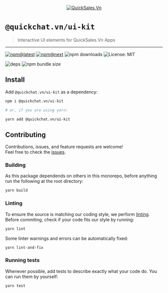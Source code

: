<!--header-->

<p align="center">
  <a href="https://quickchat.vn" title="QuickSales.Vn">
    <img src="https://github.com/QuickSales/QuickSales.Vn.Artwork/raw/master/Logos/2020/png/logo-horizontal-red.png" alt="QuickSales.Vn" />
  </a>
</p>

# `@quickchat.vn/ui-kit`

> Interactive UI elements for QuickSales.Vn Apps

---

[![npm@latest](https://img.shields.io/npm/v/@quickchat.vn/ui-kit/latest?style=flat-square)](https://www.npmjs.com/package/@quickchat.vn/ui-kit/v/latest) [![npm@next](https://img.shields.io/npm/v/@quickchat.vn/ui-kit/next?style=flat-square)](https://www.npmjs.com/package/@quickchat.vn/ui-kit/v/next) ![npm downloads](https://img.shields.io/npm/dw/@quickchat.vn/ui-kit?style=flat-square) ![License: MIT](https://img.shields.io/npm/l/@quickchat.vn/ui-kit?style=flat-square)

![deps](https://img.shields.io/librariesio/release/npm/@quickchat.vn/ui-kit?style=flat-square) ![npm bundle size](https://img.shields.io/bundlephobia/min/@quickchat.vn/ui-kit?style=flat-square)

<!--/header-->

## Install

<!--install-->

Add `@quickchat.vn/ui-kit` as a dependency:

```sh
npm i @quickchat.vn/ui-kit

# or, if you are using yarn:

yarn add @quickchat.vn/ui-kit
```

<!--/install-->

## Contributing

<!--contributing(msg)-->

Contributions, issues, and feature requests are welcome!<br />
Feel free to check the [issues](https://github.com/QuickSales/fuselage/issues).

<!--/contributing(msg)-->

### Building

As this package dependends on others in this monorepo, before anything run the following at the root directory:

<!--yarn(build)-->

```sh
yarn build
```

<!--/yarn(build)-->

### Linting

To ensure the source is matching our coding style, we perform [linting](<https://en.wikipedia.org/wiki/Lint_(software)>).
Before commiting, check if your code fits our style by running:

<!--yarn(lint)-->

```sh
yarn lint
```

<!--/yarn(lint)-->

Some linter warnings and errors can be automatically fixed:

<!--yarn(lint-and-fix)-->

```sh
yarn lint-and-fix
```

<!--/yarn(lint-and-fix)-->

### Running tests

Whenever possible, add tests to describe exactly what your code do. You can run them by yourself:

<!--yarn(test)-->

```sh
yarn test
```

<!--/yarn(test)-->
